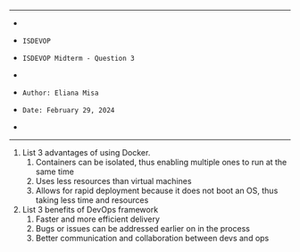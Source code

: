 **********************************************************************
*
*     ISDEVOP
*     ISDEVOP Midterm - Question 3
*     
*     Author: Eliana Misa
*     Date: February 29, 2024
*     
**********************************************************************

1. List 3 advantages of using Docker. 
    1. Containers can be isolated, thus enabling multiple ones to run at the same time
    2. Uses less resources than virtual machines
    3. Allows for rapid deployment because it does not boot an OS, thus taking less time and resources  
2. List 3 benefits of DevOps framework
    1. Faster and more efficient delivery 
    2. Bugs or issues can be addressed earlier on in the process
    3. Better communication and collaboration between devs and ops 